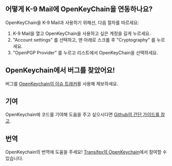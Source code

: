 [//]: # (NOTE: Please put every sentence in its own line, Transifex puts every line in its own translation field!)

## 어떻게 K-9 Mail에 OpenKeyChain을 연동하나요?
OpenKeyChain을 K-9 Mail과 사용하기 위해선, 다음 절차를 따르세요:
  1. K-9 Mail을 열고 OpenKeyChain을 사용하고 싶은 계정을 길게 누르세요.
  2. "Account settings" 를 선택하고, 맨 아래로 스크롤 후 "Cryptography" 를 누르세요.
  3. "OpenPGP Provider" 를 누르고 리스트에서 OpenKeyChain을 선택하세요.

## OpenKeychain에서 버그를 찾았어요!
버그를 [OpenKeychain의 이슈 트래커](https://github.com/openpgp-keychain/openpgp-keychain/issues)를 사용해 제보하세요.

## 기여
OpenKeychain에 코드를 기여해 도움을 주고 싶으시다면 [Github의 간단 가이드를 참고](https://github.com/openpgp-keychain/openpgp-keychain#contribute-code).

## 번역
OpenKeychain의 번역에 도움을 주세요!  [Transifex의 OpenKeychain](https://www.transifex.com/projects/p/open-keychain/)에서 참여할 수 있습니다.